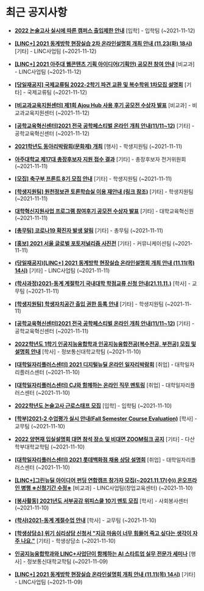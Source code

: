 # 최근 공지사항

* **[2022 논술고사 실시에 따른 캠퍼스 출입제한 안내](http://ajou.ac.kr/kr/ajou/notice.do?mode=view&amp;articleNo=114871&amp;article.offset=0&amp;articleLimit=30)**
 [입학] - 입학팀 (~2021-11-12)

* **[[LINC+] 2021 동계방학 현장실습 2차 온라인설명회 개최 안내 (11.23(화) 18시)](http://ajou.ac.kr/kr/ajou/notice.do?mode=view&amp;articleNo=114864&amp;article.offset=0&amp;articleLimit=30)**
 [기타] - LINC사업팀 (~2021-11-12)

* **[[LINC+] 2021 아주대 웹콘텐츠 기획 아이디어(기획안) 공모전 참여 안내](http://ajou.ac.kr/kr/ajou/notice.do?mode=view&amp;articleNo=114863&amp;article.offset=0&amp;articleLimit=30)**
 [비교과] - LINC사업팀 (~2021-11-12)

* **[[당일재공지] 국제교류팀 2022-2학기 파견 교환 및 복수학위 1차모집 설명회](http://ajou.ac.kr/kr/ajou/notice.do?mode=view&amp;articleNo=114861&amp;article.offset=0&amp;articleLimit=30)**
 [기타] - 국제교류팀 (~2021-11-12)

* **[[비교과교육지원센터] 제1회 Ajou Hub 사용 후기 공모전 수상자 발표](http://ajou.ac.kr/kr/ajou/notice.do?mode=view&amp;articleNo=114860&amp;article.offset=0&amp;articleLimit=30)**
 [비교과] - 비교과교육지원센터 (~2021-11-12)

* **[[공학교육혁신센터]2021 전국 공학페스티벌 온라인 개최 안내(11/11~12)](http://ajou.ac.kr/kr/ajou/notice.do?mode=view&amp;articleNo=114857&amp;article.offset=0&amp;articleLimit=30)**
 [기타] - 공학교육혁신센터 (~2021-11-12)

* **[2021학년도 동아리박람회(문화제) 개최](http://ajou.ac.kr/kr/ajou/notice.do?mode=view&amp;articleNo=114855&amp;article.offset=0&amp;articleLimit=30)**
 [행사] - 학생지원팀 (~2021-11-11)

* **[아주대학교 제17대 총장후보자 지원 접수 결과](http://ajou.ac.kr/kr/ajou/notice.do?mode=view&amp;articleNo=114851&amp;article.offset=0&amp;articleLimit=30)**
 [기타] - 총장후보자 천거위원회 (~2021-11-11)

* **[[모집] 축구부 프론트 8기 모집 안내](http://ajou.ac.kr/kr/ajou/notice.do?mode=view&amp;articleNo=114844&amp;article.offset=0&amp;articleLimit=30)**
 [기타] - 학생지원팀 (~2021-11-11)

* **[[학생지원팀] 원천정보관 토론학습실 이용 재안내 (링크 참조)](http://ajou.ac.kr/kr/ajou/notice.do?mode=view&amp;articleNo=114834&amp;article.offset=0&amp;articleLimit=30)**
 [기타] - 학생지원팀 (~2021-11-11)

* **[대학혁신지원사업 프로그램 참여후기 공모전 수상자 발표](http://ajou.ac.kr/kr/ajou/notice.do?mode=view&amp;articleNo=114833&amp;article.offset=0&amp;articleLimit=30)**
 [기타] - 대학교육혁신원 (~2021-11-11)

* **[[총무팀] 코로나19 확진자 발생 알림](http://ajou.ac.kr/kr/ajou/notice.do?mode=view&amp;articleNo=114831&amp;article.offset=0&amp;articleLimit=30)**
 [기타] - 총무팀 (~2021-11-11)

* **[[홍보] 2021 서울 글로벌 포토저널리즘 사진전](http://ajou.ac.kr/kr/ajou/notice.do?mode=view&amp;articleNo=114829&amp;article.offset=0&amp;articleLimit=30)**
 [기타] - 커뮤니케이션팀 (~2021-11-11)

* **[(당일재공지)[LINC+] 2021 동계방학 현장실습 온라인설명회 개최 안내 (11.11(목) 14시)](http://ajou.ac.kr/kr/ajou/notice.do?mode=view&amp;articleNo=114826&amp;article.offset=0&amp;articleLimit=30)**
 [기타] - LINC사업팀 (~2021-11-11)

* **[(학사과정)2021-동계 계절학기 국내대학 학점교류 신청 안내(21.11.11.)](http://ajou.ac.kr/kr/ajou/notice.do?mode=view&amp;articleNo=114821&amp;article.offset=0&amp;articleLimit=30)**
 [학사] - 교무팀 (~2021-11-11)

* **[[학생지원팀] 학생자치공간 출입 권한 등록 안내](http://ajou.ac.kr/kr/ajou/notice.do?mode=view&amp;articleNo=114818&amp;article.offset=0&amp;articleLimit=30)**
 [기타] - 학생지원팀 (~2021-11-11)

* **[[공학교육혁신센터]2021 전국 공학페스티벌 온라인 개최 안내(11/11~12)](http://ajou.ac.kr/kr/ajou/notice.do?mode=view&amp;articleNo=114817&amp;article.offset=0&amp;articleLimit=30)**
 [기타] - 공학교육혁신센터 (~2021-11-11)

* **[2022학년도 1학기 인공지능융합학과 인공지능융합전공[복수전공, 부전공] 모집 및 설명회 안내](http://ajou.ac.kr/kr/ajou/notice.do?mode=view&amp;articleNo=114813&amp;article.offset=0&amp;articleLimit=30)**
 [학사] - 정보통신대학교학팀 (~2021-11-10)

* **[[대학일자리플러스센터] 2021 디지털뉴딜 온라인 일자리박람회](http://ajou.ac.kr/kr/ajou/notice.do?mode=view&amp;articleNo=114812&amp;article.offset=0&amp;articleLimit=30)**
 [취업] - 대학일자리플러스센터 (~2021-11-10)

* **[[대학일자리플러스센터] CJ와 함께하는 온라인 직무 멘토링](http://ajou.ac.kr/kr/ajou/notice.do?mode=view&amp;articleNo=114811&amp;article.offset=0&amp;articleLimit=30)**
 [취업] - 대학일자리플러스센터 (~2021-11-10)

* **[2022학년도 논술고사 근로스태프 모집](http://ajou.ac.kr/kr/ajou/notice.do?mode=view&amp;articleNo=114809&amp;article.offset=0&amp;articleLimit=30)**
 [입학] - 입학팀 (~2021-11-10)

* **[[학부]2021-2 수업평가 실시 안내(Fall Semester Course Evaluation)](http://ajou.ac.kr/kr/ajou/notice.do?mode=view&amp;articleNo=114808&amp;article.offset=0&amp;articleLimit=30)**
 [학사] - 교무팀 (~2021-11-10)

* **[2022 양현재 입실설명회 대면 참석 장소 및 비대면 ZOOM링크 공지](http://ajou.ac.kr/kr/ajou/notice.do?mode=view&amp;articleNo=114799&amp;article.offset=0&amp;articleLimit=30)**
 [기타] - 다산학부대학교학팀 (~2021-11-10)

* **[[대학일자리플러스센터] 2021 롯데백화점 채용 상담 설명회](http://ajou.ac.kr/kr/ajou/notice.do?mode=view&amp;articleNo=114791&amp;article.offset=0&amp;articleLimit=30)**
 [취업] - 대학일자리플러스센터 (~2021-11-10)

* **[[LINC+]그린뉴딜 아이디어 펀딩 연합캠프 참가자 모집(~2021.11.17(수)) 온오프라인 병행 ※신청기간 수정※](http://ajou.ac.kr/kr/ajou/notice.do?mode=view&amp;articleNo=114790&amp;article.offset=0&amp;articleLimit=30)**
 [비교과] - LINC사업팀(창업교육센터) (~2021-11-10)

* **[[봉사활동] 2021년도 서부공감 위피스쿨 10기 멘토 모집](http://ajou.ac.kr/kr/ajou/notice.do?mode=view&amp;articleNo=114789&amp;article.offset=0&amp;articleLimit=30)**
 [학사] - 사회봉사센터 (~2021-11-10)

* **[(학사)2021-동계 계절수업 안내](http://ajou.ac.kr/kr/ajou/notice.do?mode=view&amp;articleNo=114773&amp;article.offset=0&amp;articleLimit=30)**
 [학사] - 교무팀 (~2021-11-10)

* **[[학생상담소] 위기 심리상담 신청서 &quot;지금 마음이 너무 힘들어 죽고 싶다는 생각이 자주 나요.&quot;](http://ajou.ac.kr/kr/ajou/notice.do?mode=view&amp;articleNo=114767&amp;article.offset=0&amp;articleLimit=30)**
 [기타] - 학생상담소 (~2021-11-10)

* **[인공지능융합학과와 LINC+사업단이 함께하는 AI 스타트업 실무 전문가 세미나](http://ajou.ac.kr/kr/ajou/notice.do?mode=view&amp;articleNo=114760&amp;article.offset=0&amp;articleLimit=30)**
 [행사] - 정보통신대학교학팀 (~2021-11-09)

* **[[LINC+] 2021 동계방학 현장실습 온라인설명회 개최 안내 (11.11(목) 14시)](http://ajou.ac.kr/kr/ajou/notice.do?mode=view&amp;articleNo=114759&amp;article.offset=0&amp;articleLimit=30)**
 [기타] - LINC사업팀 (~2021-11-09)
